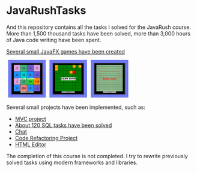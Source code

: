 # JavaRushTasks

And this repository contains all the tasks I solved for the JavaRush course. More than 1,500 thousand tasks have been
solved, more than 3,000 hours of Java code writing have been spent.

[Several small JavaFX games have been created](https://github.com/SergUstin/JavaRushTasks/tree/master/8.Games/src/com/javarush/games)

<div style = "display : flex; flex-wrap : wrap; width: 100%; height : 100%">
  <div style = "width : 100px; height : 100px; margin: 0 5px">
    <img src = "Game2048.png">  
  </div>
  <div style = " margin: 0 5px">
     <img src="mines.png" width = "100" height = "100">             
  </div>
  <div style = "width : 100px; height : 100px; margin: 0 5px">
      <img src="snake.png">
  </div>
</div>

Several small projects have been implemented, such as:

- [MVC project](https://github.com/SergUstin/JavaRushTasks/tree/master/3.JavaMultithreading/src/com/javarush/task/task36/task3608)
- [About 120 SQL tasks have been solved](https://github.com/SergUstin/JavaRushTasks/tree/master/3.JavaMultithreading/src/com/javarush/task/sql)
- [Chat](https://github.com/SergUstin/JavaRushTasks/tree/master/3.JavaMultithreading/src/com/javarush/task/task30/task3008)
- [Code Refactoring Project](https://github.com/SergUstin/JavaRushTasks/tree/master/3.JavaMultithreading/src/com/javarush/task/task29/task2909)
- [HTML Editor](https://github.com/SergUstin/JavaRushTasks/tree/master/3.JavaMultithreading/src/com/javarush/task/task32/task3209)

The completion of this course is not completed.
I try to rewrite previously solved tasks using modern frameworks and libraries.
